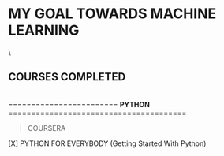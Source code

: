 # MY GOAL TOWARDS MACHINE LEARNING
\
## COURSES COMPLETED
\
======================== **PYTHON** =======================================
>COURSERA

[X] PYTHON FOR EVERYBODY (Getting Started With Python)
